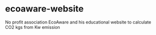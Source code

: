 # ecoaware-website
No profit association EcoAware and his educational website to calculate CO2 kgs from Kw emission
